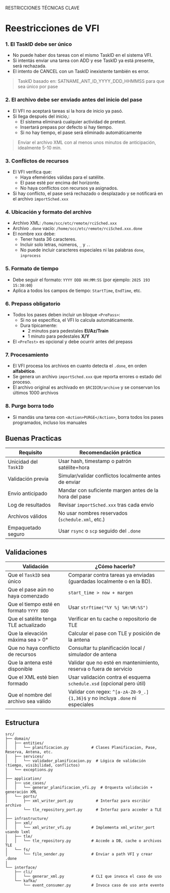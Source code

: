  RESTRICCIONES TÉCNICAS CLAVE
# Reestricciones de VFI

### 1. El TaskID debe ser único

* No puede haber dos tareas con el mismo TaskID en el sistema VFI.
* Si intentás enviar una tarea con ADD y ese TaskID ya está presente, será rechazada.
* El intento de CANCEL con un TaskID inexistente también es error.

> TaskID basado en: SATNAME_ANT_ID_YYYY_DDD_HHMMSS para que sea único por pase

### 2. El archivo debe ser enviado antes del inicio del pase

* El VFI no aceptará tareas si la hora de inicio ya pasó.
* Si llega después del inicio,:
    * El sistema eliminará cualquier actividad de pretest.
    * Insertará prepass por defecto si hay tiempo.
    * Si no hay tiempo, el pase será eliminado automáticamente

> Enviar el archivo XML con al menos unos minutos de anticipación, idealmente 5-10 min.

### 3. Conflictos de recursos

* El VFI verifica que:
    * Haya efemérides válidas para el satélite.
    * El pase esté por encima del horizonte.
    * No haya conflictos con recursos ya asignados.
* Si hay conflicto, el pase será rechazado o desplazado y se notificará en el archivo `importSched.xxx`

### 4. Ubicación y formato del archivo

* Archivo XML: ``/home/scc/etc/remote/rciSched.xxx``
* Archivo ``.done`` vacío: ``/home/scc/etc/remote/rciSched.xxx.done``
* El nombre xxx debe:
    * Tener hasta 36 caracteres.
    * Incluir solo letras, números, ``_`` y ``.``.
    * No puede incluir caracteres especiales ni las palabras ``done``, ``inprocess``

### 5. Formato de tiempo

* Debe seguir el formato: ``YYYY DDD HH:MM:SS`` (por ejemplo: ``2025 193 15:30:00``)
* Aplica a todos los campos de tiempo: ``StartTime``, ``EndTime``, etc.

### 6. Prepass obligatorio

* Todos los pases deben incluir un bloque ``<PrePass>``:
    * Si no se especifica, el VFI lo calcula automáticamente.
    * Dura típicamente:
        * 2 minutos para pedestales **El/Az/Train**
        * 1 minuto para pedestales **X/Y**
* El ``<PreTest>`` es opcional y debe ocurrir antes del prepass

### 7. Procesamiento

* El VFI procesa los archivos en cuanto detecta el ``.done``, en orden **alfabético**.
* Se genera un archivo ``importSched.xxx`` que reporta errores o estado del proceso.
* El archivo original es archivado en ``$RCIDIR/archive`` y se conservan los últimos 1000 archivos

### 8. Purge borra todo

* Si mandás una tarea con ``<Action>PURGE</Action>``, borra todos los pases programados, incluso los manuales

## Buenas Practicas

| Requisito             | Recomendación práctica                                 |
| --------------------- | ------------------------------------------------------ |
| Unicidad del `TaskID` | Usar hash, timestamp o patrón satélite+hora            |
| Validación previa     | Simular/validar conflictos localmente antes de enviar  |
| Envío anticipado      | Mandar con suficiente margen antes de la hora del pase |
| Log de resultados     | Revisar `importSched.xxx` tras cada envío              |
| Archivos válidos      | No usar nombres reservados (`schedule.xml`, etc.)      |
| Empaquetado seguro    | Usar `rsync` o `scp` seguido del `.done`               |

## Validaciones

| Validación                               | ¿Cómo hacerlo?                                                                |
| ---------------------------------------- | ----------------------------------------------------------------------------- |
| Que el `TaskID` sea único                | Comparar contra tareas ya enviadas (guardadas localmente o en la BD).         |
| Que el pase aún no haya comenzado        | `start_time > now + margen`                                                   |
| Que el tiempo esté en formato `YYYY DDD` | Usar `strftime("%Y %j %H:%M:%S")`                                             |
| Que el satélite tenga TLE actualizado    | Verificar en tu cache o repositorio de TLE                                    |
| Que la elevación máxima sea > 0°         | Calcular el pase con TLE y posición de la antena                              |
| Que no haya conflicto de recursos        | Consultar tu planificación local / simulador de antena                        |
| Que la antena esté disponible            | Validar que no esté en mantenimiento, reserva o fuera de servicio             |
| Que el XML esté bien formado             | Usar validación contra el esquema `schedule.xsd` (opcional pero útil)         |
| Que el nombre del archivo sea válido     | Validar con regex: `^[a-zA-Z0-9_.]{1,36}$` y no incluya `.done` ni especiales |


## Estructura

```
src/
├── domain/
│   ├── entities/
│   │   └── planificacion.py          # Clases Planificacion, Pase, Reserva, Antena, etc.
│   ├── services/
│   │   └── validador_planificacion.py  # Lógica de validación (tiempo, visibilidad, conflictos)
│   └── exceptions.py
│
├── application/
│   ├── use_cases/
│   │   └── generar_planificacion_vfi.py  # Orquesta validación + generación XML
│   └── ports/
│       ├── xml_writer_port.py          # Interfaz para escribir archivo
│       └── tle_repository_port.py      # Interfaz para acceder a TLE
│
├── infrastructure/
│   ├── xml/
│   │   └── xml_writer_vfi.py         # Implementa xml_writer_port usando lxml
│   ├── tle/
│   │   └── tle_repository.py         # Accede a DB, cache o archivos TLE
│   └── fs/
│       └── file_sender.py            # Enviar a path VFI y crear .done
│
└── interface/
    ├── cli/
    │   └── generar_xml.py            # CLI que invoca el caso de uso
    └── kafka/
        └── event_consumer.py         # Invoca caso de uso ante evento
```